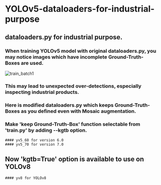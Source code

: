 # YOLOv5-dataloaders-for-industrial-purpose
## dataloaders.py for industrial purpose. 

### When training YOLOv5 model with original dataloaders.py, you may notice images which have incomplete Ground-Truth-Boxes are used.
![train_batch1](https://github.com/SwHaraday/YOLOv5-dataloaders-for-industrial-purpose/assets/49700734/ac146ee3-9ade-4160-9b7e-93ae53fb497a)
### This may lead to unexpected over-detections, especially inspecting industrial products.
### Here is modified dataloaders.py which keeps Ground-Truth-Boxes as you defined even with Mosaic augmentation.

### Make 'keep Ground-Truth-Box' function selectable from 'train.py' by adding --kgtb option.
    #### yv5_60 for version 6.0
    #### yv5_70 for version 7.0

## Now 'kgtb=True' option is available to use on YOLOv8
    #### yv8 for YOLOv8
